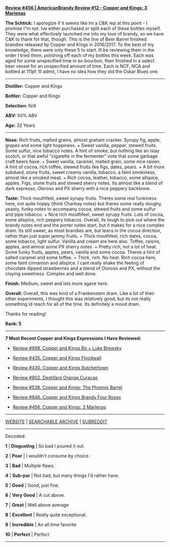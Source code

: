 
[**Review #456 | AmericanBrandy Review #12 - Copper and Kings: 3 Marlenas**]( https://t8ke.review/review-456-460-copper-and-kings-craftwerks/)

**The Schtick:**  I apologize if it seems like Im a C&amp;K rep at this point - I promise I"m not. Ive either purchased or split each of these bottles myself. They were what effectively launched me into my love of brandy, so we have C&amp;K to thank for that, though. This is the line of Beer Barrel finished brandies released by Copper and Kings in 2016/2017. To the best of my knowledge, there were only these 5 to start. Ill be reviewing them in the order I tried them, polishing off each of my bottles this week. Each was aged for some unspecified time in ex-bourbon, then finished in a select beer vessel for an unspecified amount of time. Each is NCF, NCA and bottled at 111pf. Ill admit, I have no idea how they did the Oskar Blues one. 

-----

**Distiller:** Copper and Kings

**Bottler:** Copper and Kings

**Selection:** N/A

**ABV:**  50% ABV

**Age:** 32 Years 

-----

**Nose:**  Rich fruits, malted grains, almost graham cracker. Syrupy fig, apple, grapes and some light hoppiness.                                                                                                         +
 Sweet vanilla, pepper, stewed fruits. Some sulfur, nice tobacco notes. A hint of smoke, but nothing like an Islay scotch, or that awful "cigarette in the fermenter" note that some garbage craft beers have. +
Sweet vanilla, caramel, malted grain, some nice raisen. A hint of cocoa, rich toffee, stewed fruits like figs, dates, pears.                                                                                   +
A bit more subdued, stone fruits, sweet creamy vanilla, tobacco, a faint smokiness, almost like a smoked meat.                                                                                                 +
Rich cocoa, leather, tobacco, some allspice, apples. Figs, stone fruits and stewed sherry notes. Its almost like a blend of dark espresso, Oloroso and PX sherry with a nice peppery backbone.  

**Taste:** Thick mouthfeel, sweet syrupy fruits. Theres some real funkiness here, not quite hoppy (think Charbay notes) but theres some really doughy, yeasty, funky notes to accompany cocoa, stewed fruits and some sulfur and pipe tobacco.                                                                                                     +
Nice rich mouthfeel, sweet syrupy fruits. Lots of cocoa, some allspice, rich peppery tobacco. Overall, its tough to pick out where the brandy notes end and the porter notes start, but it makes for a nice complex dram. Its still sweet, as most brandies are, but leans in the cocoa direction, rather than just super jammy fruits. +
 Thick mouthfeel, rich dates, cocoa, some tobacco, light sulfur. Vanilla and cream are here also. Toffee, raisins, apples, and almost some PX sherry notes.                                                                                                                                                                             +
Pretty rich, not a lot of heat. Some funky fruits, apples, pears, vanilla and some cocoa. Theres a hint of salted caramel and some toffee.                                                                                                                                                                                              +
Thick, rich. No heat. Rich cocoa here, some faint cinnamon and allspice. I cant really shake the feeling of chocolate dipped strawberries and a blend of Oloroso and PX, without the cloying sweetness. Complex and well done. 

**Finish:** Medium, sweet and lots more agave here. 

**Overall:** Overall, this was kind of a Frankenstein dram. Like a lot of their other experiments, I thought this was relatively good, but its not really something Id reach for all of the time. Its definitely a mood dram. 

Thanks for reading!

**Rank: 5**

----- 

**7 Most Recent Copper and Kings Expressions I Have Reviewed:** 

- [Review #898. Copper and Kings Bo + Luke Brewsky]( https://t8ke.review/review-898-copper-and-kings-bo-luke-brewsky/) 

- [Review #435. Copper and Kings Floodwall]( https://t8ke.review/review-435-copper-and-kings-floodwall/) 

- [Review #430. Copper and Kings Butchertown]( https://t8ke.review/review-430-copper-and-kings-butchertown/) 

- [Review #802. Destillare Orange Curacao]( https://t8ke.review/review-802-copper-kings-destillare-orange-curacao-aged-in-brandy-barrels/) 

- [Review #538. Copper and Kings: The Phoenix Barrel]( https://t8ke.review/review-538-copper-and-kings-phoenix-barrel/) 

- [Review #846. Copper and Kings Brandy Four Roses]( https://t8ke.review/review-846-copper-and-kings-american-brandy-distillery-hand-filled-cask/) 

- [Review #456. Copper and Kings: 3 Marlenas]( https://t8ke.review/review-456-460-copper-and-kings-craftwerks/) 

-----

[WEBSITE](https://t8ke.review) | [SEARCHABLE ARCHIVE](https://t8ke.review/review-archive/) | [SUBREDDIT](https://reddit.com/r/t8kereviews)

-----

Decoded:

**1** | **Disgusting** | So bad I poured it out.

**2** | **Poor** | I wouldn't consume by choice.

**3** | **Bad** | Multiple flaws.

**4** | **Sub-par** | Not bad, but many things I'd rather have.

**5** | **Good** | Good, just fine.

**6** | **Very Good** | A cut above.

**7** | **Great** | Well above average

**8** | **Excellent** | Really quite exceptional.

**9** | **Incredible** | An all time favorite

**10** | **Perfect** | Perfect

----

